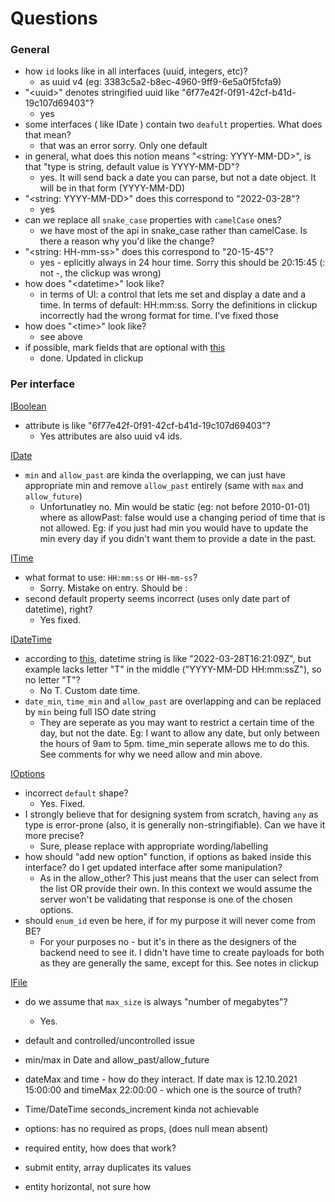 # Questions


### General

- how `id` looks like in all interfaces (uuid, integers, etc)?
    - as uuid v4 (eg: 3383c5a2-b8ec-4960-9ff9-6e5a0f5fcfa9)
- "\<uuid\>" denotes stringified uuid like "6f77e42f-0f91-42cf-b41d-19c107d69403"?
    - yes
- some interfaces ( like IDate ) contain two `deafult` properties. What does that mean?
    - that was an error sorry. Only one default
- in general, what does this notion means "\<string: YYYY-MM-DD\>", is that "type is string, default value is YYYY-MM-DD"?
    - yes. It will send back a date you can parse, but not a date object. It will be in that form (YYYY-MM-DD)
- "\<string: YYYY-MM-DD\>" does this correspond to "2022-03-28"?
    - yes
- can we replace all `snake_case` properties with `camelCase` ones?
    - we have most of the api in snake_case rather than camelCase. Is there a reason why you'd like the change?
- "\<string: HH-mm-ss\>" does this correspond to "20-15-45"?
    - yes - eplicitly always in 24 hour time. Sorry this should be 20:15:45 (: not -, the clickup was wrong)
- how does "\<datetime\>" look like?
    - in terms of UI: a control that lets me set and display a date and a time. In terms of default: HH:mm:ss. Sorry the definitions in clickup incorrectly had the wrong format for time. I've fixed those
- how does "\<time\>" look like?
    - see above
- if possible, mark fields that are optional with [this](https://www.typescriptlang.org/docs/handbook/interfaces.html#optional-properties)
  - done. Updated in clickup

### Per interface

[IBoolean](./src/types/controls.ts#L9)
- attribute is like "6f77e42f-0f91-42cf-b41d-19c107d69403"?
  - Yes attributes are also uuid v4 ids.

[IDate](./src/types/controls.ts#L44)
- `min` and `allow_past` are kinda the overlapping, we can just have appropriate min and remove `allow_past` entirely (same with `max` and `allow_future`)
  - Unfortunatley no. Min would be static (eg: not before 2010-01-01) where as allowPast: false would use a changing period of time that is not allowed. Eg: if you just had min you would have to update the min every day if you didn't want them to provide a date in the past.


[ITime](./src/types/controls.ts#L68)
- what format to use: `HH:mm:ss` or `HH-mm-ss`?
  - Sorry. Mistake on entry. Should be :
- second default property seems incorrect (uses only date part of datetime), right?
  - Yes fixed.

[IDateTime](./src/types/controls.ts#L95)
- according to [this](https://en.wikipedia.org/wiki/ISO_8601), datetime string is like "2022-03-28T16:21:09Z", but example lacks letter "T" in the middle ("YYYY-MM-DD HH:mm:ssZ"), so no letter "T"?
  - No T. Custom date time.
- `date_min`, `time_min` and `allow_past` are overlapping and can be replaced by `min` being full ISO date string
  - They are seperate as you may want to restrict a certain time of the day, but not the date. Eg: I want to allow any date, but only between the hours of 9am to 5pm. time_min seperate allows me to do this. See comments for why we need allow and min above.

[IOptions](./src/types/controls.ts#L142)
- incorrect `default` shape?
  - Yes. Fixed.
- I strongly believe that for designing system from scratch, having `any` as type is error-prone (also, it is generally non-stringifiable). Can we have it more precise?
  - Sure, please replace with appropriate wording/labelling
- how should "add new option" function, if options as baked inside this interface? do I get updated interface after some manipulation?
  - As in the allow_other? This just means that the user can select from the list OR provide their own. In this context we would assume the server won't be validating that response is one of the chosen options.
- should `enum_id` even be here, if for my purpose it will never come from BE?
  - For your purposes no - but it's in there as the designers of the backend need to see it. I didn't have time to create payloads for both as they are generally the same, except for this. See notes in clickup

[IFile](./src/types/controls.ts#L165)
- do we assume that `max_size` is always "number of megabytes"?
  - Yes.



- default and controlled/uncontrolled issue
- min/max in Date and allow_past/allow_future
- dateMax and time - how do they interact. If date max is 12.10.2021 15:00:00 and
  timeMax 22:00:00 - which one is the source of truth?
- Time/DateTime seconds_increment kinda not achievable
- options: has no required as props,
  (does null mean absent)
- required entity, how does that work?
- submit entity, array duplicates its values
- entity horizontal, not sure how
